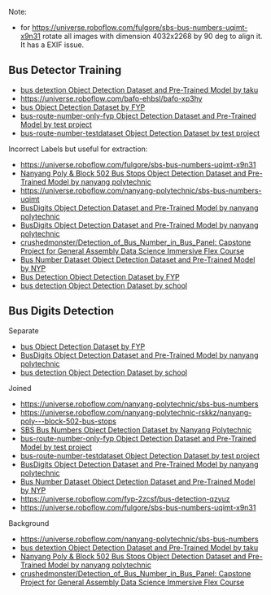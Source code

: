 Note:

- for https://universe.roboflow.com/fulgore/sbs-bus-numbers-uqimt-x9n31 rotate all images with dimension 4032x2268 by 90 deg to align it. It has a EXIF issue.



## Bus Detector Training

- [bus detextion Object Detection Dataset and Pre-Trained Model by taku](https://universe.roboflow.com/taku-3grva/bus-detextion)
- https://universe.roboflow.com/bafo-ehbsl/bafo-xp3hy
- [bus Object Detection Dataset by FYP](https://universe.roboflow.com/fyp-axpvy/bus-emts1)
- [bus-route-number-only-fyp Object Detection Dataset and Pre-Trained Model by test project](https://universe.roboflow.com/test-project-csgdb/bus-route-number-only-fyp)
- [bus-route-number-testdataset Object Detection Dataset by test project](https://universe.roboflow.com/test-project-csgdb/bus-route-number-testdataset)

Incorrect Labels but useful for extraction:
- https://universe.roboflow.com/fulgore/sbs-bus-numbers-uqimt-x9n31
- [Nanyang Poly & Block 502 Bus Stops Object Detection Dataset and Pre-Trained Model by nanyang polytechnic](https://universe.roboflow.com/nanyang-polytechnic-rskkz/nanyang-poly---block-502-bus-stops)
- https://universe.roboflow.com/nanyang-polytechnic/sbs-bus-numbers-uqimt
- [BusDigits Object Detection Dataset and Pre-Trained Model by nanyang polytechnic](https://universe.roboflow.com/nanyang-polytechnic-rskkz/busdigits)
- [BusDigits Object Detection Dataset and Pre-Trained Model by nanyang polytechnic](https://universe.roboflow.com/nanyang-polytechnic-rskkz/busdigits)
- [crushedmonster/Detection_of_Bus_Number_in_Bus_Panel: Capstone Project for General Assembly Data Science Immersive Flex Course](https://github.com/crushedmonster/Detection_of_Bus_Number_in_Bus_Panel/tree/master)
- [Bus Number Dataset Object Detection Dataset and Pre-Trained Model by NYP](https://universe.roboflow.com/nyp/bus-number-dataset)
- [Bus Detection  Object Detection Dataset by FYP](https://universe.roboflow.com/fyp-2zcsf/bus-detection-qzyuz)
- [bus detection Object Detection Dataset by school](https://universe.roboflow.com/school-yghmi/bus-detection-utpws)

## Bus Digits Detection

Separate
- [bus Object Detection Dataset by FYP](https://universe.roboflow.com/fyp-axpvy/bus-emts1)
- [BusDigits Object Detection Dataset and Pre-Trained Model by nanyang polytechnic](https://universe.roboflow.com/nanyang-polytechnic-rskkz/busdigits)
- [bus detection Object Detection Dataset by school](https://universe.roboflow.com/school-yghmi/bus-detection-utpws)

Joined
- https://universe.roboflow.com/nanyang-polytechnic/sbs-bus-numbers
- https://universe.roboflow.com/nanyang-polytechnic-rskkz/nanyang-poly---block-502-bus-stops
- [SBS Bus Numbers Object Detection Dataset by Nanyang Polytechnic](https://universe.roboflow.com/nanyang-polytechnic/sbs-bus-numbers-uqimt)
- [bus-route-number-only-fyp Object Detection Dataset and Pre-Trained Model by test project](https://universe.roboflow.com/test-project-csgdb/bus-route-number-only-fyp)
- [bus-route-number-testdataset Object Detection Dataset by test project](https://universe.roboflow.com/test-project-csgdb/bus-route-number-testdataset)
- [BusDigits Object Detection Dataset and Pre-Trained Model by nanyang polytechnic](https://universe.roboflow.com/nanyang-polytechnic-rskkz/busdigits)
- [Bus Number Dataset Object Detection Dataset and Pre-Trained Model by NYP](https://universe.roboflow.com/nyp/bus-number-dataset)
- https://universe.roboflow.com/fyp-2zcsf/bus-detection-qzyuz
- https://universe.roboflow.com/fulgore/sbs-bus-numbers-uqimt-x9n31


Background
- https://universe.roboflow.com/nanyang-polytechnic/sbs-bus-numbers
- [bus detextion Object Detection Dataset and Pre-Trained Model by taku](https://universe.roboflow.com/taku-3grva/bus-detextion)
- [Nanyang Poly & Block 502 Bus Stops Object Detection Dataset and Pre-Trained Model by nanyang polytechnic](https://universe.roboflow.com/nanyang-polytechnic-rskkz/nanyang-poly---block-502-bus-stops)
- [crushedmonster/Detection_of_Bus_Number_in_Bus_Panel: Capstone Project for General Assembly Data Science Immersive Flex Course](https://github.com/crushedmonster/Detection_of_Bus_Number_in_Bus_Panel/tree/master)

